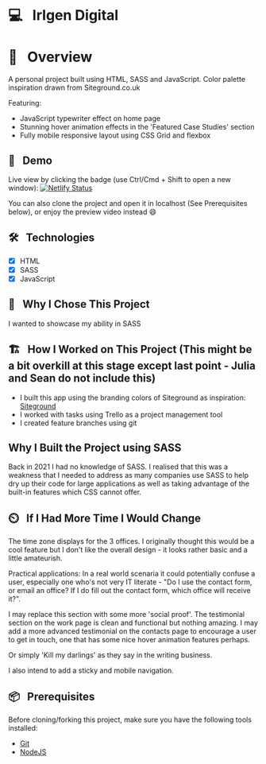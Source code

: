 # 💻 &nbsp; Irlgen Digital

# 📖 &nbsp; Overview

A personal project built using HTML, SASS and JavaScript. Color palette inspiration drawn from Siteground.co.uk

Featuring:

- JavaScript typewriter effect on home page
- Stunning hover animation effects in the 'Featured Case Studies' section
- Fully mobile responsive layout using CSS Grid and flexbox

## 🔗 &nbsp; Demo

Live view by clicking the badge (use Ctrl/Cmd + Shift to open a new window): [![Netlify Status](https://api.netlify.com/api/v1/badges/f9a7f8d3-58ca-44ed-a038-ae8d2efd31a5/deploy-status)](https://irlgen-digital.netlify.app/index.html)

You can also clone the project and open it in localhost (See Prerequisites below),
or enjoy the preview video instead :smile:

## 🛠 &nbsp; Technologies

- [x] HTML
- [x] SASS
- [x] JavaScript

## 🎱 &nbsp; Why I Chose This Project

I wanted to showcase my ability in SASS

## 🏗️ &nbsp; How I Worked on This Project (This might be a bit overkill at this stage except last point - Julia and Sean do not include this)

- I built this app using the branding colors of Siteground as inspiration: [Siteground](https://www.siteground.co.uk/)
- I worked with tasks using Trello as a project management tool 
- I created feature branches using git

## Why I Built the Project using SASS

Back in 2021 I had no knowledge of SASS. I realised that this was a weakness that I needed to address as many companies
use SASS to help dry up their code for large applications as well as taking advantage of the built-in features which
CSS cannot offer.

## ⏲️ &nbsp; If I Had More Time I Would Change

The time zone displays for the 3 offices. I originally thought this would be a cool feature but I don't like the overall 
design - it looks rather basic and a little amateurish. 

Practical applications: In a real world scenaria it could potentially confuse a user, especially
one who's not very IT literate - "Do I use the contact form, or email an office? If I do fill out the contact form, which office will receive it?". 

I may replace this section with some more 'social proof'. The testimonial section on the work page is clean and functional 
but nothing amazing. I may add a more advanced testimonial on the contacts page to encourage a user to get in touch, one that
has some nice hover animation features perhaps. 

Or simply 'Kill my darlings' as they say in the writing business. 

I also intend to add a sticky and mobile navigation. 

## 📦 &nbsp; Prerequisites

Before cloning/forking this project, make sure you have the following tools installed:

- [Git](https://git-scm.com/downloads)
- [NodeJS](https://nodejs.org/en/download/)
